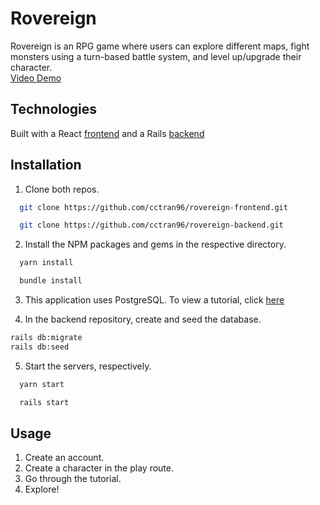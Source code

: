 # Rovereign

Rovereign is an RPG game where users can explore different maps, fight monsters using a turn-based battle system, and level up/upgrade their character. </br>
[Video Demo](https://www.loom.com/share/dfca4e8bc98d426c8321da734ba33828)

## Technologies

Built with a React [frontend](https://github.com/cctran96/rovereign-frontend) and a Rails [backend](https://github.com/cctran96/rovereign-backend)

## Installation

1. Clone both repos.
 ```sh
   git clone https://github.com/cctran96/rovereign-frontend.git
   ```
 ```sh
   git clone https://github.com/cctran96/rovereign-backend.git
   ```
2. Install the NPM packages and gems in the respective directory.
 ```sh
   yarn install
   ```
 ```sh
   bundle install
   ```
3. This application uses PostgreSQL. To view a tutorial, click [here](https://www.digitalocean.com/community/tutorials/how-to-use-postgresql-with-your-ruby-on-rails-application-on-macos)

4. In the backend repository, create and seed the database.
  ```sh
  rails db:migrate
  rails db:seed
  ```

5. Start the servers, respectively.
 ```sh
   yarn start
   ```
 ```sh
   rails start
   ```

## Usage
1. Create an account.
2. Create a character in the play route.
3. Go through the tutorial.
4. Explore!
